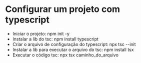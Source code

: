 # Configurar um projeto com typescript

- Iniciar o projeto: npm init -y
- Instalar a lib do tsc: npm install typescript
- Criar o arquivo de configuração do typescript: npx tsc --init
- Instalar a lib para executar o arquivo do tsc: npm install tsx
- Executar o código tsc: npx tsx caminho_do_arquivo